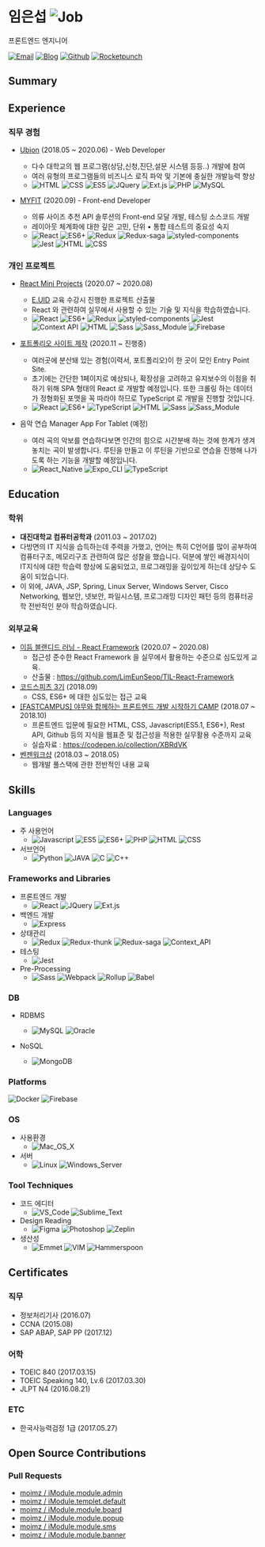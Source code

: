# 임은섭 ![Job](https://img.shields.io/badge/looking__for__job-true-blue.svg)
프론트엔드 엔지니어

<a href="mailto:dmstjq92@gmail.com">![Email](https://img.shields.io/badge/email-dmstjq92@gmail.com-ea4335.svg)</a>
<a href="https://medium.com/@dmstjq92">![Blog](https://img.shields.io/badge/blog-medium.com/@dmstjq92-303030.svg)</a>
<a href="https://github.com/LimEunSeop">![Github](https://img.shields.io/badge/github-LimEunSeop-white.svg)</a>
<a href="https://www.rocketpunch.com/@eunseoplim">![Rocketpunch](https://img.shields.io/badge/Rocketpunch-eunseoplim-4e61ff.svg)</a>

## Summary

## Experience
### 직무 경험
- [Ubion](http://www.ubion.co.kr/ubion/) (2018.05 ~ 2020.06) - Web Developer
  - 다수 대학교의 웹 프로그램(상담,신청,진단,설문 시스템 등등..) 개발에 참여
  - 여러 유형의 프로그램들의 비즈니스 로직 파악 및 기본에 충실한 개발능력 향상
  - ![HTML](https://img.shields.io/badge/-HTML-brightgreen)
![CSS](https://img.shields.io/badge/-CSS-green)
![ES5](https://img.shields.io/badge/-ES5-yellowgreen)
![JQuery](https://img.shields.io/badge/-JQuery-yellow)
![Ext.js](https://img.shields.io/badge/-Ext.js-orange)
![PHP](https://img.shields.io/badge/-PHP-red)
![MySQL](https://img.shields.io/badge/-MySQL-blue)

- [MYFIT](http) (2020.09) - Front-end Developer
  - 의류 사이즈 추천 API 솔루션의 Front-end 모달 개발, 테스팅 소스코드 개발
  - 레이아웃 체계화에 대한 깊은 고민, 단위 • 통합 테스트의 중요성 숙지
  - ![React](https://img.shields.io/badge/-React-63B5F4)
![ES6+](https://img.shields.io/badge/-ES6+-029A67)
![Redux](https://img.shields.io/badge/-Redux-E95AE1)
![Redux-saga](https://img.shields.io/badge/-Redux--saga-CC3851)
![styled-components](https://img.shields.io/badge/-styled--components-D0BFE0)
![Jest](https://img.shields.io/badge/-Jest-36F6BB)
![HTML](https://img.shields.io/badge/-HTML-brightgreen)
![CSS](https://img.shields.io/badge/-CSS-green)

### 개인 프로젝트
- [React Mini Projects](https://github.com/LimEunSeop/React-Mini-Projects) (2020.07 ~ 2020.08)
  - [E.UID](https://euid.dev/) 교육 수강시 진행한 프로젝트 산출물
  - React 와 관련하여 실무에서 사용할 수 있는 기술 및 지식을 학습하였습니다.
  - ![React](https://img.shields.io/badge/-React-63B5F4)
![ES6+](https://img.shields.io/badge/-ES6+-029A67)
![Redux](https://img.shields.io/badge/-Redux-E95AE1)
![styled-components](https://img.shields.io/badge/-styled--components-D0BFE0)
![Jest](https://img.shields.io/badge/-Jest-36F6BB)
![Context API](https://img.shields.io/badge/-Context_API-D8555F)
![HTML](https://img.shields.io/badge/-HTML-brightgreen)
![Sass](https://img.shields.io/badge/-Sass-15B232)
![Sass_Module](https://img.shields.io/badge/-Sass_Module-B6DBA4)
![Firebase](https://img.shields.io/badge/-Firebase-F90D57)

- [포트폴리오 사이트 제작](https://github.com/LimEunSeop/limeunseop.github.io) (2020.11 ~ 진행중)
  - 여러곳에 분산돼 있는 경험(이력서, 포트폴리오)이 한 곳이 모인 Entry Point Site.
  - 초기에는 간단한 1페이지로 예상되나, 확장성을 고려하고 유지보수의 이점을 취하기 위해 SPA 형태의 React 로 개발할 예정입니다. 또한 크롤링 하는 데이터가 정형화된 포맷을 꼭 따라야 하므로 TypeScript 로 개발을 진행할 것입니다.
  - ![React](https://img.shields.io/badge/-React-63B5F4)
![ES6+](https://img.shields.io/badge/-ES6+-029A67)
![TypeScript](https://img.shields.io/badge/-TypeScript-0D0BF6)
![HTML](https://img.shields.io/badge/-HTML-brightgreen)
![Sass](https://img.shields.io/badge/-Sass-15B232)
![Sass_Module](https://img.shields.io/badge/-Sass_Module-B6DBA4)

- 음악 연습 Manager App For Tablet (예정)
  - 여러 곡의 악보를 연습하다보면 인간의 힘으로 시간분배 하는 것에 한계가 생겨 놓치는 곡이 발생합니다. 루틴을 만들고 이 루틴을 기반으로 연습을 진행해 나가도록 하는 기능을 개발할 예정입니다.
  - ![React_Native](https://img.shields.io/badge/-React_Native-896DA1)
![Expo_CLI](https://img.shields.io/badge/-Expo_CLI-47A3B9)
![TypeScript](https://img.shields.io/badge/-TypeScript-0D0BF6)

## Education
### 학위
- **대진대학교 컴퓨터공학과** (2011.03 ~ 2017.02)
- 다방면의 IT 지식을 습득하는데 주력을 가했고, 언어는 특히 C언어를 많이 공부하여 컴퓨터구조, 메모리구조 관련하여 많은 성찰을 했습니다. 덕분에 쌓인 배경지식이 IT지식에 대한 학습력 향상에 도움되었고, 프로그래밍을 깊이있게 하는데 상당수 도움이 되었습니다.
- 이 외에, JAVA, JSP, Spring, Linux Server, Windows Server, Cisco Networking, 웹보안, 넷보안, 파일시스템, 프로그래밍 디자인 패턴 등의 컴퓨터공학 전반적인 분야 학습하였습니다.

### 외부교육
- [이듬 블랜디드 러닝 - React Framework](https://euid.dev/#/courses/react-framework) (2020.07 ~ 2020.08)
  - 접근성 준수한 React Framework 을 실무에서 활용하는 수준으로 심도있게 교육.
  - 산출물 : https://github.com/LimEunSeop/TIL-React-Framework
- [코드스피츠 3기](https://www.bsidesoft.com/6902) (2018.09)
  - CSS, ES6+ 에 대한 심도있는 접근 교육
- [[FASTCAMPUS] 야무와 함께하는 프론트엔드 개발 시작하기 CAMP](https://github.com/yamoo9/front-end-programming-camp) (2018.07 ~ 2018.10)
  - 프론트엔드 입문에 필요한 HTML, CSS, Javascript(ES5.1, ES6+), Rest API, Github 등의 지식을 웹표준 및 접근성을 적용한 실무활용 수준까지 교육
  - 실습자료 : https://codepen.io/collection/XBRdVK
- [벤젠워크샵](https://drive.google.com/file/d/0B-tD535n_rOfX1Iwa0RBRU9VWGM/view) (2018.03 ~ 2018.05)
  - 웹개발 풀스택에 관한 전반적인 내용 교육

<!-- 스터디 시작하면 제목 추가 ## Activities -->

## Skills
### Languages
- 주 사용언어
  - ![Javascript](https://img.shields.io/badge/-Javascript-E0FD4D)
![ES5](https://img.shields.io/badge/-ES5-yellowgreen)
![ES6+](https://img.shields.io/badge/-ES6+-029A67)
![PHP](https://img.shields.io/badge/-PHP-red)
![HTML](https://img.shields.io/badge/-HTML-brightgreen)
![CSS](https://img.shields.io/badge/-CSS-green)
- 서브언어
  - ![Python](https://img.shields.io/badge/-Python-E46C0E)
 ![JAVA](https://img.shields.io/badge/-JAVA-14AAAB)
 ![C](https://img.shields.io/badge/-C-E1C59B)
 ![C++](https://img.shields.io/badge/-C++-87941E)

### Frameworks and Libraries
- 프론트엔드 개발
  - ![React](https://img.shields.io/badge/-React-63B5F4)
![JQuery](https://img.shields.io/badge/-JQuery-yellow)
![Ext.js](https://img.shields.io/badge/-Ext.js-orange)
- 백엔드 개발
  - ![Express](https://img.shields.io/badge/-Express-01CFDE)
- 상태관리
  - ![Redux](https://img.shields.io/badge/-Redux-E95AE1)
![Redux-thunk](https://img.shields.io/badge/-Redux--thunk-E16CB6)
![Redux-saga](https://img.shields.io/badge/-Redux--saga-CC3851)
![Context_API](https://img.shields.io/badge/-Context_API-D8555F)
- 테스팅
  - ![Jest](https://img.shields.io/badge/-Jest-36F6BB)
- Pre-Processing
  - ![Sass](https://img.shields.io/badge/-Sass-15B232)
![Webpack](https://img.shields.io/badge/-Webpack-968D5D)
![Rollup](https://img.shields.io/badge/-Rollup-AD7F1A)
![Babel](https://img.shields.io/badge/-Babel-A82288)

### DB
- RDBMS
  - ![MySQL](https://img.shields.io/badge/-MySQL-blue)
![Oracle](https://img.shields.io/badge/-Oracle-AB20EE)

- NoSQL
  - ![MongoDB](https://img.shields.io/badge/-MongoDB-4FA09E)

### Platforms
![Docker](https://img.shields.io/badge/-Docker-3E9ACC)
![Firebase](https://img.shields.io/badge/-Firebase-98020B)

### OS
- 사용환경
  - ![Mac_OS_X](https://img.shields.io/badge/-Mac_OS_X-C9C4D8)
- 서버
  - ![Linux](https://img.shields.io/badge/-Linux-E63E4F)
![Windows_Server](https://img.shields.io/badge/-Windows_Server-1E4FF7)

### Tool Techniques
- 코드 에디터
  - ![VS_Code](https://img.shields.io/badge/-VS_Code-224D92)
![Sublime_Text](https://img.shields.io/badge/-Sublime_Text-B84709)
- Design Reading
  - ![Figma](https://img.shields.io/badge/-Figma-EA1672)
![Photoshop](https://img.shields.io/badge/-Photoshop-73E8C9)
![Zeplin](https://img.shields.io/badge/-Zeplin-C57957)
- 생산성
  - ![Emmet](https://img.shields.io/badge/-Emmet-4A7553)
![VIM](https://img.shields.io/badge/-VIM-black)
![Hammerspoon](https://img.shields.io/badge/-Hammerspoon-EA9B6A)


## Certificates
### 직무
- 정보처리기사 (2016.07)
- CCNA (2015.08)
- SAP ABAP, SAP PP (2017.12)
### 어학
- TOEIC 840 (2017.03.15)
- TOEIC Speaking 140, Lv.6 (2017.03.30)
- JLPT N4 (2016.08.21)
### ETC
- 한국사능력검정 1급 (2017.05.27)

## Open Source Contributions
### Pull Requests
- [moimz / iModule.module.admin](https://github.com/moimz/iModule.module.admin/pulls?q=is%3Apr+is%3Aclosed)
- [moimz / iModule.templet.default](https://github.com/moimz/iModule.templet.default/pulls?q=is%3Apr+is%3Aclosed)
- [moimz / iModule.module.board](https://github.com/moimz/iModule.module.board)
- [moimz / iModule.module.popup](https://github.com/moimz/iModule.module.popup)
- [moimz / iModule.module.sms](https://github.com/moimz/iModule.module.sms)
- [moimz / iModule.module.banner](https://github.com/moimz/iModule.module.banner)

<!-- ### Maintainer --->